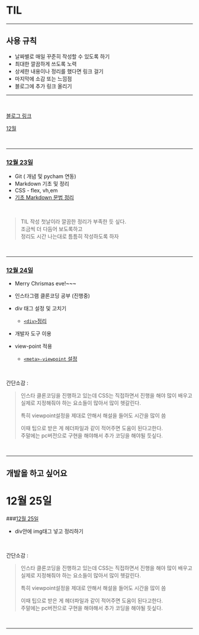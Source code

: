 # TIL

***


## 사용 규칙

* 날짜별로 매일 꾸준히 작성할 수 있도록 하기 
* 최대한 깔끔하게 쓰도록 노력
* 상세한 내용이나 정리를 했다면 링크 걸기
* 마지막에 소감 또는 느낌점 
* 블로그에 추가 링크 올리기

***

<br>

[블로그 링크](https://jscript.tistory.com/)  

[12월](#12월-25일)

<br>

***

### <u>12월 23일</u>

- Git ( 개념 및 pycham 연동)
- Markdown 기초 및 정리
- CSS - flex, vh,em
- [기초 Markdown 문법 정리](Markdown/기본_문법.md)

<br>  

>TIL 작성 첫날이라 깔끔한 정리가 부족한 듯 싶다.  
>조금씩 더 다듬어 보도록하고  
>정리도 시간 나는대로 틈틈히 작성하도록 하자

<br>

***

### <u>12월 24일</u>

* Merry Chrismas eve!~~~
* 인스타그램 클론코딩 공부 (진행중)
* div 태그 설정 및 고치기
  * [```<div>```정리](css/div.md)
* 개발자 도구 이용
* view-point 적용 

  * [```<meta>-viewpoint``` 설정](css/meta.md)
  
<br>

간단소감 : 

> 인스타 클론코딩을 진행하고 있는데 CSS는 직접하면서 
> 진행을 해야 많이 배우고 실제로 지정해줘야 하는 요소들이 많아서
> 많이 헷갈린다.<br>
> 
> 특히 viewpoint설정을 제대로 안해서 해설을 들어도 시간을 많이 씀
> 
> 이때 팁으로 받은 게 헤더파일과 같이 적어주면 도움이 된다고한다.<br>
> 주말에는 pc버전으로 구현을 해야해서 추가 코딩을 해야될 듯싶다.
> 

<br>

***

## 개발을 하고 싶어요

# 12월 25일

###<u>12월 25일</u>

* div안에 img태그 넣고 정리하기 
  
<br>

간단소감 : 

> 인스타 클론코딩을 진행하고 있는데 CSS는 직접하면서 
> 진행을 해야 많이 배우고 실제로 지정해줘야 하는 요소들이 많아서
> 많이 헷갈린다.<br>
> 
> 특히 viewpoint설정을 제대로 안해서 해설을 들어도 시간을 많이 씀
> 
> 이때 팁으로 받은 게 헤더파일과 같이 적어주면 도움이 된다고한다.<br>
> 주말에는 pc버전으로 구현을 해야해서 추가 코딩을 해야될 듯싶다.
> 

<br>


***



